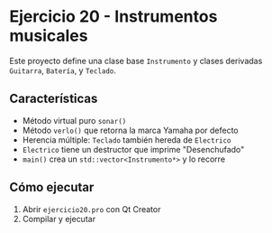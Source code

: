 # Ejercicio 20 - Instrumentos musicales

Este proyecto define una clase base `Instrumento` y clases derivadas `Guitarra`, `Batería`, y `Teclado`.

## Características

- Método virtual puro `sonar()`
- Método `verlo()` que retorna la marca Yamaha por defecto
- Herencia múltiple: `Teclado` también hereda de `Electrico`
- `Electrico` tiene un destructor que imprime "Desenchufado"
- `main()` crea un `std::vector<Instrumento*>` y lo recorre

## Cómo ejecutar

1. Abrir `ejercicio20.pro` con Qt Creator
2. Compilar y ejecutar
